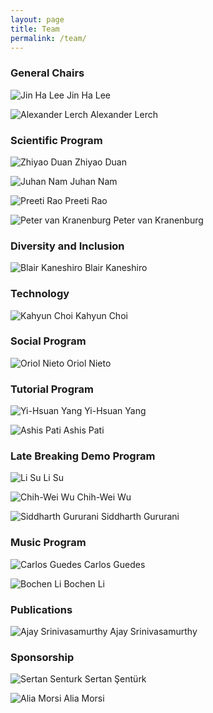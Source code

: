 ```yaml
---
layout: page
title: Team
permalink: /team/
---
```


### General Chairs
![Jin Ha Lee](images/lee.jpg) Jin Ha Lee

![Alexander Lerch](images/lerch.jpg) Alexander Lerch

### Scientific Program

![Zhiyao Duan](images/duan.jpg) Zhiyao Duan

![Juhan Nam](images/nam.jpg) Juhan Nam

![Preeti Rao](images/rao.jpg) Preeti Rao

![Peter van Kranenburg](images/placeholder.png) Peter van Kranenburg

### Diversity and Inclusion

![Blair Kaneshiro](images/kaneshiro.jpg) Blair Kaneshiro

### Technology

![Kahyun Choi](images/placeholder.png) Kahyun Choi

### Social Program

![Oriol Nieto](images/nieto.jpg) Oriol Nieto

### Tutorial Program

![Yi-Hsuan Yang](images/yang.jpg) Yi-Hsuan Yang

![Ashis Pati](images/pati.jpg) Ashis Pati

### Late Breaking Demo Program

![Li Su](images/su.jpg) Li Su

![Chih-Wei Wu](images/placeholder.png) Chih-Wei Wu

![Siddharth Gururani](images/gururani.jpg) Siddharth Gururani

### Music Program

![Carlos Guedes](images/placeholder.png) Carlos Guedes

![Bochen Li](images/placeholder.png) Bochen Li

### Publications

![Ajay Srinivasamurthy](images/srinivasamurthy.png) Ajay Srinivasamurthy

### Sponsorship

![Sertan Senturk](images/placeholder.png) Sertan Şentürk

![Alia Morsi](images/placeholder.png) Alia Morsi


